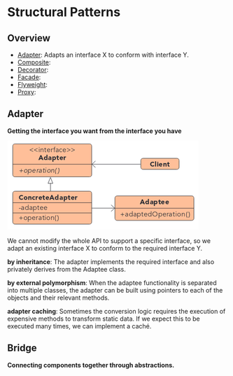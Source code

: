 # Structural Patterns

## Overview

- [Adapter](#adapter): Adapts an interface X to conform with interface Y.
- [Composite](#composite):
- [Decorator](#decorator):
- [Facade](#facade):
- [Flyweight](#flyweight):
- [Proxy](#proxy):


## Adapter

**Getting the interface you want from the interface you have**

![UML](adapter/UML.png)


We cannot modify the whole API to support a specific interface, so we adapt an existing interface X to conform to the required interface Y.

**by inheritance**: The adapter implements the required interface and also privately derives from the Adaptee class.

**by external polymorphism**: When the adaptee functionality is separated into multiple classes, the adapter can be built using pointers to each of the objects and their relevant methods.

**adapter caching**: Sometimes the conversion logic requires the execution of expensive methods to transform static data. If we expect this to be executed many times, we can implement a caché.


## Bridge

**Connecting components together through abstractions.**


